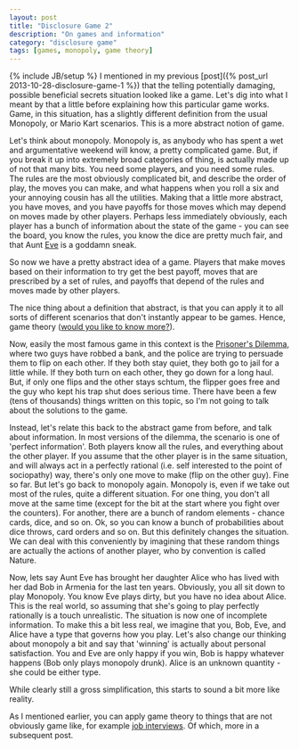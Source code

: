 ```yaml
---
layout: post
title: "Disclosure Game 2"
description: "On games and information"
category: "disclosure game"
tags: [games, monopoly, game theory]
---
```

{% include JB/setup %}
I mentioned in my previous [post]({% post_url 2013-10-28-disclosure-game-1 %}) that the telling potentially damaging, possible beneficial secrets situation looked like a game. Let's dig into what I meant by that a little before explaining how this particular game works.  Game, in this situation, has a slightly different definition from the usual Monopoly, or Mario Kart scenarios. This is a more abstract notion of game.

Let's think about monopoly. Monopoly is, as anybody who has spent a wet and argumentative weekend will know, a pretty complicated game. But, if you break it up into extremely broad categories of thing, is actually made up of not that many bits. You need some players, and you need some rules. The rules are the most obviously complicated bit, and describe the order of play, the moves you can make, and what happens when you roll a six and your annoying cousin has all the utilities. Making that a little more abstract, you have moves, and you have payoffs for those moves which may depend on moves made by other players.
Perhaps less immediately obviously, each player has a bunch of information about the state of the game - you can see the board, you know the rules, you know the dice are pretty much fair, and that Aunt [Eve](http://en.wikipedia.org/wiki/Alice_and_Bob) is a goddamn sneak.

So now we have a pretty abstract idea of a game. Players that make moves based on their information to try get the best payoff, moves that are prescribed by a set of rules, and payoffs that depend of the rules and moves made by other players.

The nice thing about a definition that abstract, is that you can apply it to all sorts of different scenarios that don't instantly appear to be games. Hence, game theory ([would you like to know more?](http://gametheory101.com/)).

Now, easily the most famous game in this context is the [Prisoner's Dilemma](http://en.wikipedia.org/wiki/Prisoner's_dilemma), where two guys have robbed a bank, and the police are trying to persuade them to flip on each other. If they both stay quiet, they both go to jail for a little while. If they both turn on each other, they go down for a long haul. But, if only one flips and the other stays schtum, the flipper goes free and the guy who kept his trap shut does serious time.
There have been a few (tens of thousands) things written on this topic, so I'm not going to talk about the solutions to the game.

Instead, let's relate this back to the abstract game from before, and talk about information.
In most versions of the dilemma, the scenario is one of 'perfect information'. Both players know all the rules, and everything about the other player. If you assume that the other player is in the same situation, and will always act in a perfectly rational (i.e. self interested to the point of sociopathy) way, there's only one move to make (flip on the other guy).
Fine so far. But let's go back to monopoly again. Monopoly is, even if we take out most of the rules, quite a different situation. For one thing, you don't all move at the same time (except for the bit at the start where you fight over the counters). For another, there are a bunch of random elements - chance cards, dice, and so on.
Ok, so you can know a bunch of probabilities about dice throws, card orders and so on. But this definitely changes the situation.
We can deal with this conveniently by imagining that these random things are actually the actions of another player, who by convention is called Nature.

Now, lets say Aunt Eve has brought her daughter Alice who has lived with her dad Bob in Armenia for the last ten years. Obviously, you all sit down to play Monopoly. You know Eve plays dirty, but you have no idea about Alice. This is the real world, so assuming that she's going to play perfectly rationally is a touch unrealistic. The situation is now one of incomplete information.
To make this a bit less real, we imagine that you, Bob, Eve, and Alice have a type that governs how you play. Let's also change our thinking about monopoly a bit and say that 'winning' is actually about personal satisfaction. You and Eve are only happy if you win, Bob is happy whatever happens (Bob only plays monopoly drunk). Alice is an unknown quantity - she could be either type.

While clearly still a gross simplification, this starts to sound a bit more like reality.

As I mentioned earlier, you can apply game theory to things that are not obviously game like, for example [job interviews](http://en.wikipedia.org/wiki/Signalling_(economics)#Assumptions_and_groundwork). Of which, more in a subsequent post.



